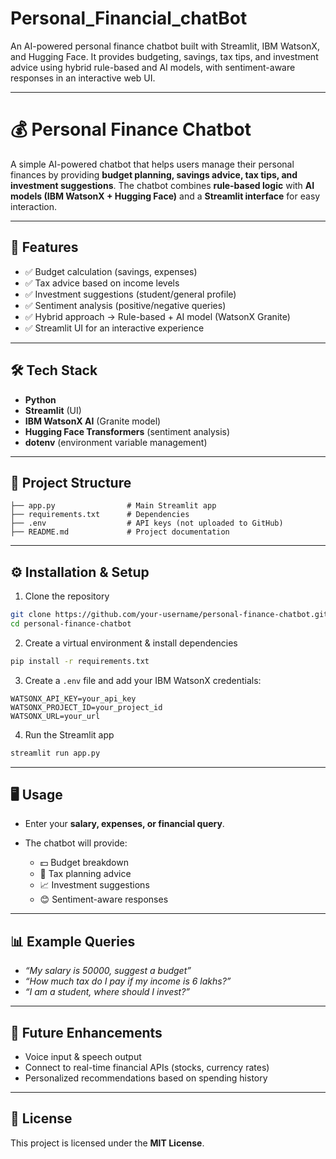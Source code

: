 # Personal_Financial_chatBot
An AI-powered personal finance chatbot built with Streamlit, IBM WatsonX, and Hugging Face. It provides budgeting, savings, tax tips, and investment advice using hybrid rule-based and AI models, with sentiment-aware responses in an interactive web UI.


---

# 💰 Personal Finance Chatbot

A simple AI-powered chatbot that helps users manage their personal finances by providing **budget planning, savings advice, tax tips, and investment suggestions**. The chatbot combines **rule-based logic** with **AI models (IBM WatsonX + Hugging Face)** and a **Streamlit interface** for easy interaction.

---

## 🚀 Features

* ✅ Budget calculation (savings, expenses)
* ✅ Tax advice based on income levels
* ✅ Investment suggestions (student/general profile)
* ✅ Sentiment analysis (positive/negative queries)
* ✅ Hybrid approach → Rule-based + AI model (WatsonX Granite)
* ✅ Streamlit UI for an interactive experience

---

## 🛠️ Tech Stack

* **Python**
* **Streamlit** (UI)
* **IBM WatsonX AI** (Granite model)
* **Hugging Face Transformers** (sentiment analysis)
* **dotenv** (environment variable management)

---

## 📂 Project Structure

```
├── app.py                # Main Streamlit app  
├── requirements.txt      # Dependencies  
├── .env                  # API keys (not uploaded to GitHub)  
├── README.md             # Project documentation  
```

---

## ⚙️ Installation & Setup

1. Clone the repository

```bash
git clone https://github.com/your-username/personal-finance-chatbot.git
cd personal-finance-chatbot
```

2. Create a virtual environment & install dependencies

```bash
pip install -r requirements.txt
```

3. Create a `.env` file and add your IBM WatsonX credentials:

```
WATSONX_API_KEY=your_api_key
WATSONX_PROJECT_ID=your_project_id
WATSONX_URL=your_url
```

4. Run the Streamlit app

```bash
streamlit run app.py
```

---

## 🖥️ Usage

* Enter your **salary, expenses, or financial query**.
* The chatbot will provide:

  * 💵 Budget breakdown
  * 🏦 Tax planning advice
  * 📈 Investment suggestions
  * 😊 Sentiment-aware responses

---

## 📊 Example Queries

* *“My salary is 50000, suggest a budget”*
* *“How much tax do I pay if my income is 6 lakhs?”*
* *“I am a student, where should I invest?”*

---

## 🔮 Future Enhancements

* Voice input & speech output
* Connect to real-time financial APIs (stocks, currency rates)
* Personalized recommendations based on spending history

---

## 📜 License

This project is licensed under the **MIT License**.


